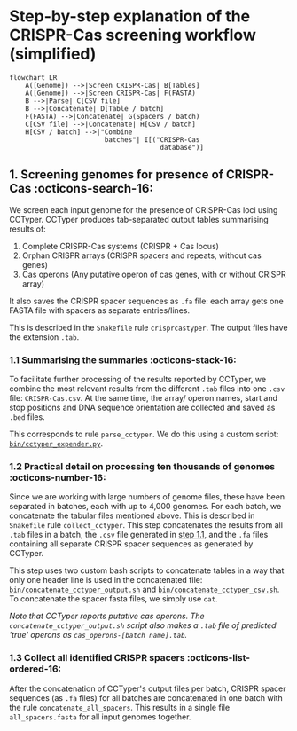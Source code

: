 # Step-by-step explanation of the CRISPR-Cas screening workflow (simplified)

``` mermaid title="CRISPR-Cas screening"
flowchart LR
    A([Genome]) -->|Screen CRISPR-Cas| B[Tables]
    A([Genome]) -->|Screen CRISPR-Cas| F(FASTA)
    B -->|Parse| C[CSV file]
    B -->|Concatenate| D[Table / batch]
    F(FASTA) -->|Concatenate| G(Spacers / batch)
    C[CSV file] -->|Concatenate| H[CSV / batch]
    H[CSV / batch] -->|"Combine
                        batches"| I[("CRISPR-Cas
                                      database")]
```

## 1. Screening genomes for presence of CRISPR-Cas :octicons-search-16:

We screen each input genome for the presence of CRISPR-Cas loci using CCTyper.
CCTyper produces tab-separated output tables summarising results of:

1. Complete CRISPR-Cas systems (CRISPR + Cas locus)
2. Orphan CRISPR arrays (CRISPR spacers and repeats, without cas genes)
3. Cas operons (Any putative operon of cas genes, with or without CRISPR array)

It also saves the CRISPR spacer sequences as `.fa` file:
each array gets one FASTA file with spacers as separate entries/lines.

This is described in the `Snakefile` rule `crisprcastyper`.
The output files have the extension `.tab`.

### 1.1 Summarising the summaries :octicons-stack-16:

To facilitate further processing of the results reported by CCTyper,
we combine the most relevant results from the different `.tab` files
into one `.csv` file: `CRISPR-Cas.csv`. At the same time, the array/
operon names, start and stop positions and DNA sequence orientation
are collected and saved as `.bed` files.

This corresponds to rule `parse_cctyper`.
We do this using a custom script: [`bin/cctyper_expender.py`](https://github.com/UtrechtUniversity/campylobacter-crisprscape/blob/main/bin/cctyper_extender.py).

### 1.2 Practical detail on processing ten thousands of genomes :octicons-number-16:

Since we are working with large numbers of genome files, these have
been separated in batches, each with up to 4,000 genomes. For each batch,
we concatenate the tabular files mentioned above. This is described in
`Snakefile` rule `collect_cctyper`.
This step concatenates the results from all `.tab` files in a batch,
the `.csv` file generated in [step 1.1](#11-summarising-the-summaries),
and the `.fa` files containing all separate CRISPR spacer sequences
as generated by CCTyper.

This step uses two custom bash scripts to concatenate tables in a way
that only one header line is used in the concatenated file:
[`bin/concatenate_cctyper_output.sh`](https://github.com/UtrechtUniversity/campylobacter-crisprscape/blob/main/bin/concatenate_cctyper_output.sh) and
[`bin/concatenate_cctyper_csv.sh`](https://github.com/UtrechtUniversity/campylobacter-crisprscape/blob/main/bin/concatenate_cctyper_csv.sh).
To concatenate the spacer fasta files, we simply use `cat`.

_Note that CCTyper reports putative cas operons._
_The `concatenate_cctyper_output.sh` script also makes a `.tab` file of_
_predicted 'true' operons as `cas_operons-[batch name].tab`._

### 1.3 Collect all identified CRISPR spacers :octicons-list-ordered-16:

After the concatenation of CCTyper's output files per batch, CRISPR
spacer sequences (as `.fa` files) for all batches are concatenated
in one batch with the rule `concatenate_all_spacers`.
This results in a single file `all_spacers.fasta` for all input genomes together.
